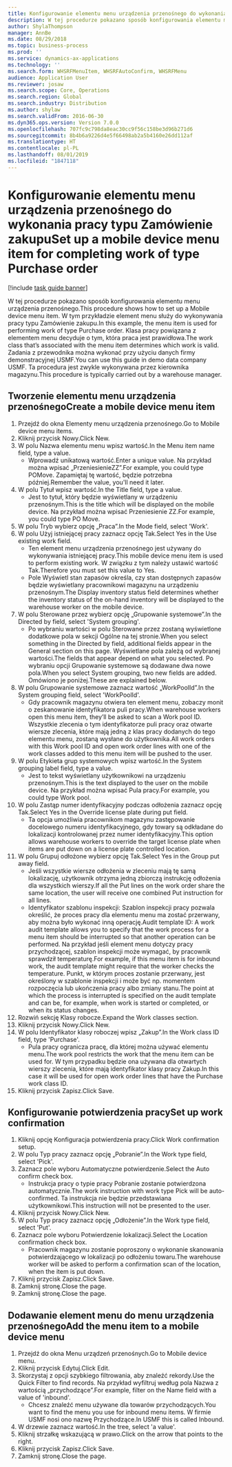 ```yaml
---
title: Konfigurowanie elementu menu urządzenia przenośnego do wykonania pracy typu Zamówienie zakupu
description: W tej procedurze pokazano sposób konfigurowania elementu menu urządzenia przenośnego.
author: ShylaThompson
manager: AnnBe
ms.date: 08/29/2018
ms.topic: business-process
ms.prod: ''
ms.service: dynamics-ax-applications
ms.technology: ''
ms.search.form: WHSRFMenuItem, WHSRFAutoConfirm, WHSRFMenu
audience: Application User
ms.reviewer: josaw
ms.search.scope: Core, Operations
ms.search.region: Global
ms.search.industry: Distribution
ms.author: shylaw
ms.search.validFrom: 2016-06-30
ms.dyn365.ops.version: Version 7.0.0
ms.openlocfilehash: 707fc9c798da8eac30cc9f56c158be3d96b271d6
ms.sourcegitcommit: 8b4b6a9226d4e5f66498ab2a5b4160e26dd112af
ms.translationtype: HT
ms.contentlocale: pl-PL
ms.lasthandoff: 08/01/2019
ms.locfileid: "1847118"
---
```

# <a name="set-up-a-mobile-device-menu-item-for-completing-work-of-type-purchase-order"></a><span data-ttu-id="a774a-103">Konfigurowanie elementu menu urządzenia przenośnego do wykonania pracy typu Zamówienie zakupu</span><span class="sxs-lookup"><span data-stu-id="a774a-103">Set up a mobile device menu item for completing work of type Purchase order</span></span>

[!include [task guide banner](../../includes/task-guide-banner.md)]

<span data-ttu-id="a774a-104">W tej procedurze pokazano sposób konfigurowania elementu menu urządzenia przenośnego.</span><span class="sxs-lookup"><span data-stu-id="a774a-104">This procedure shows how to set up a Mobile device menu item.</span></span> <span data-ttu-id="a774a-105">W tym przykładzie element menu służy do wykonywania pracy typu Zamówienie zakupu.</span><span class="sxs-lookup"><span data-stu-id="a774a-105">In this example, the menu item is used for performing work of type Purchase order.</span></span> <span data-ttu-id="a774a-106">Klasa pracy powiązana z elementem menu decyduje o tym, która praca jest prawidłowa.</span><span class="sxs-lookup"><span data-stu-id="a774a-106">The work class that’s associated with the menu item determines which work is valid.</span></span> <span data-ttu-id="a774a-107">Zadania z przewodnika można wykonać przy użyciu danych firmy demonstracyjnej USMF.</span><span class="sxs-lookup"><span data-stu-id="a774a-107">You can use this guide in demo data company USMF.</span></span> <span data-ttu-id="a774a-108">Ta procedura jest zwykle wykonywana przez kierownika magazynu.</span><span class="sxs-lookup"><span data-stu-id="a774a-108">This procedure is typically carried out by a warehouse manager.</span></span>


## <a name="create-a-mobile-device-menu-item"></a><span data-ttu-id="a774a-109">Tworzenie elementu menu urządzenia przenośnego</span><span class="sxs-lookup"><span data-stu-id="a774a-109">Create a mobile device menu item</span></span>
1. <span data-ttu-id="a774a-110">Przejdź do okna Elementy menu urządzenia przenośnego.</span><span class="sxs-lookup"><span data-stu-id="a774a-110">Go to Mobile device menu items.</span></span>
2. <span data-ttu-id="a774a-111">Kliknij przycisk Nowy.</span><span class="sxs-lookup"><span data-stu-id="a774a-111">Click New.</span></span>
3. <span data-ttu-id="a774a-112">W polu Nazwa elementu menu wpisz wartość.</span><span class="sxs-lookup"><span data-stu-id="a774a-112">In the Menu item name field, type a value.</span></span>
    * <span data-ttu-id="a774a-113">Wprowadź unikatową wartość.</span><span class="sxs-lookup"><span data-stu-id="a774a-113">Enter a unique value.</span></span> <span data-ttu-id="a774a-114">Na przykład można wpisać „PrzeniesienieZZ”.</span><span class="sxs-lookup"><span data-stu-id="a774a-114">For example, you could type POMove.</span></span> <span data-ttu-id="a774a-115">Zapamiętaj tę wartość, będzie potrzebna później.</span><span class="sxs-lookup"><span data-stu-id="a774a-115">Remember the value, you'll need it later.</span></span>  
4. <span data-ttu-id="a774a-116">W polu Tytuł wpisz wartość.</span><span class="sxs-lookup"><span data-stu-id="a774a-116">In the Title field, type a value.</span></span>
    * <span data-ttu-id="a774a-117">Jest to tytuł, który będzie wyświetlany w urządzeniu przenośnym.</span><span class="sxs-lookup"><span data-stu-id="a774a-117">This is the title which will be displayed on the mobile device.</span></span> <span data-ttu-id="a774a-118">Na przykład można wpisać Przeniesienie ZZ.</span><span class="sxs-lookup"><span data-stu-id="a774a-118">For example, you could type PO Move.</span></span>  
5. <span data-ttu-id="a774a-119">W polu Tryb wybierz opcję „Praca”.</span><span class="sxs-lookup"><span data-stu-id="a774a-119">In the Mode field, select 'Work'.</span></span>
6. <span data-ttu-id="a774a-120">W polu Użyj istniejącej pracy zaznacz opcję Tak.</span><span class="sxs-lookup"><span data-stu-id="a774a-120">Select Yes in the Use existing work field.</span></span>
    * <span data-ttu-id="a774a-121">Ten element menu urządzenia przenośnego jest używany do wykonywania istniejącej pracy.</span><span class="sxs-lookup"><span data-stu-id="a774a-121">This mobile device menu item is used to perform existing work.</span></span> <span data-ttu-id="a774a-122">W związku z tym należy ustawić wartość Tak.</span><span class="sxs-lookup"><span data-stu-id="a774a-122">Therefore you must set this value to Yes.</span></span>  
    * <span data-ttu-id="a774a-123">Pole Wyświetl stan zapasów określa, czy stan dostępnych zapasów będzie wyświetlany pracownikowi magazynu na urządzeniu przenośnym.</span><span class="sxs-lookup"><span data-stu-id="a774a-123">The Display inventory status field determines whether the inventory status of the on-hand inventory will be displayed to the warehouse worker on the mobile device.</span></span>  
7. <span data-ttu-id="a774a-124">W polu Sterowane przez wybierz opcję „Grupowanie systemowe”.</span><span class="sxs-lookup"><span data-stu-id="a774a-124">In the Directed by field, select 'System grouping'.</span></span>
    * <span data-ttu-id="a774a-125">Po wybraniu wartości w polu Sterowane przez zostaną wyświetlone dodatkowe pola w sekcji Ogólne na tej stronie.</span><span class="sxs-lookup"><span data-stu-id="a774a-125">When you select something in the Directed by field, additional fields appear in the General section on this page.</span></span> <span data-ttu-id="a774a-126">Wyświetlane pola zależą od wybranej wartości.</span><span class="sxs-lookup"><span data-stu-id="a774a-126">The fields that appear depend on what you selected.</span></span> <span data-ttu-id="a774a-127">Po wybraniu opcji Grupowanie systemowe są dodawane dwa nowe pola.</span><span class="sxs-lookup"><span data-stu-id="a774a-127">When you select System grouping, two new fields are added.</span></span> <span data-ttu-id="a774a-128">Omówiono je poniżej.</span><span class="sxs-lookup"><span data-stu-id="a774a-128">These are explained below.</span></span>  
8. <span data-ttu-id="a774a-129">W polu Grupowanie systemowe zaznacz wartość „WorkPoolId”.</span><span class="sxs-lookup"><span data-stu-id="a774a-129">In the System grouping field, select 'WorkPoolId'.</span></span>
    * <span data-ttu-id="a774a-130">Gdy pracownik magazynu otwiera ten element menu, zobaczy monit o zeskanowanie identyfikatora puli pracy.</span><span class="sxs-lookup"><span data-stu-id="a774a-130">When warehouse workers open this menu item, they’ll be asked to scan a Work pool ID.</span></span> <span data-ttu-id="a774a-131">Wszystkie zlecenia o tym identyfikatorze puli pracy oraz otwarte wiersze zlecenia, które mają jedną z klas pracy dodanych do tego elementu menu, zostaną wysłane do użytkownika.</span><span class="sxs-lookup"><span data-stu-id="a774a-131">All work orders with this Work pool ID and open work order lines with one of the work classes added to this menu item will be pushed to the user.</span></span>  
9. <span data-ttu-id="a774a-132">W polu Etykieta grup systemowych wpisz wartość.</span><span class="sxs-lookup"><span data-stu-id="a774a-132">In the System grouping label field, type a value.</span></span>
    * <span data-ttu-id="a774a-133">Jest to tekst wyświetlany użytkownikowi na urządzeniu przenośnym.</span><span class="sxs-lookup"><span data-stu-id="a774a-133">This is the text displayed to the user on the mobile device.</span></span> <span data-ttu-id="a774a-134">Na przykład można wpisać Pula pracy.</span><span class="sxs-lookup"><span data-stu-id="a774a-134">For example, you could type Work pool.</span></span>  
10. <span data-ttu-id="a774a-135">W polu Zastąp numer identyfikacyjny podczas odłożenia zaznacz opcję Tak.</span><span class="sxs-lookup"><span data-stu-id="a774a-135">Select Yes in the Override license plate during put field.</span></span>
    * <span data-ttu-id="a774a-136">Ta opcja umożliwia pracownikom magazynu zastępowanie docelowego numeru identyfikacyjnego, gdy towary są odkładane do lokalizacji kontrolowanej przez numer identyfikacyjny.</span><span class="sxs-lookup"><span data-stu-id="a774a-136">This option allows warehouse workers to override the target license plate when items are put down on a license plate controlled location.</span></span>  
11. <span data-ttu-id="a774a-137">W polu Grupuj odłożone wybierz opcję Tak.</span><span class="sxs-lookup"><span data-stu-id="a774a-137">Select Yes in the Group put away field.</span></span>
    * <span data-ttu-id="a774a-138">Jeśli wszystkie wiersze odłożenia w zleceniu mają tę samą lokalizację, użytkownik otrzyma jedną zbiorczą instrukcję odłożenia dla wszystkich wierszy.</span><span class="sxs-lookup"><span data-stu-id="a774a-138">If all the Put lines on the work order share the same location, the user will receive one combined Put instruction for all lines.</span></span>  
    * <span data-ttu-id="a774a-139">Identyfikator szablonu inspekcji: Szablon inspekcji pracy pozwala określić, że proces pracy dla elementu menu ma zostać przerwany, aby można było wykonać inną operację.</span><span class="sxs-lookup"><span data-stu-id="a774a-139">Audit template ID: A work audit template allows you to specify that the work process for a menu item should be interrupted so that another operation can be performed.</span></span> <span data-ttu-id="a774a-140">Na przykład jeśli element menu dotyczy pracy przychodzącej, szablon inspekcji może wymagać, by pracownik sprawdził temperaturę.</span><span class="sxs-lookup"><span data-stu-id="a774a-140">For example, if this menu item is for inbound work, the audit template might require that the worker checks the temperature.</span></span> <span data-ttu-id="a774a-141">Punkt, w którym proces zostanie przerwany, jest określony w szablonie inspekcji i może być np. momentem rozpoczęcia lub ukończenia pracy albo zmiany stanu.</span><span class="sxs-lookup"><span data-stu-id="a774a-141">The point at which the process is interrupted is specified on the audit template and can be, for example, when work is started or completed, or when its status changes.</span></span>  
12. <span data-ttu-id="a774a-142">Rozwiń sekcję Klasy robocze.</span><span class="sxs-lookup"><span data-stu-id="a774a-142">Expand the Work classes section.</span></span>
13. <span data-ttu-id="a774a-143">Kliknij przycisk Nowy.</span><span class="sxs-lookup"><span data-stu-id="a774a-143">Click New.</span></span>
14. <span data-ttu-id="a774a-144">W polu Identyfikator klasy roboczej wpisz „Zakup”.</span><span class="sxs-lookup"><span data-stu-id="a774a-144">In the Work class ID field, type 'Purchase'.</span></span>
    * <span data-ttu-id="a774a-145">Pula pracy ogranicza pracę, dla której można używać elementu menu.</span><span class="sxs-lookup"><span data-stu-id="a774a-145">The work pool restricts the work that the menu item can be used for.</span></span> <span data-ttu-id="a774a-146">W tym przypadku będzie ona używana dla otwartych wierszy zlecenia, które mają identyfikator klasy pracy Zakup.</span><span class="sxs-lookup"><span data-stu-id="a774a-146">In this case it will be used for open work order lines that have the Purchase work class ID.</span></span>  
15. <span data-ttu-id="a774a-147">Kliknij przycisk Zapisz.</span><span class="sxs-lookup"><span data-stu-id="a774a-147">Click Save.</span></span>

## <a name="set-up-work-confirmation"></a><span data-ttu-id="a774a-148">Konfigurowanie potwierdzenia pracy</span><span class="sxs-lookup"><span data-stu-id="a774a-148">Set up work confirmation</span></span>
1. <span data-ttu-id="a774a-149">Kliknij opcję Konfiguracja potwierdzenia pracy.</span><span class="sxs-lookup"><span data-stu-id="a774a-149">Click Work confirmation setup.</span></span>
2. <span data-ttu-id="a774a-150">W polu Typ pracy zaznacz opcję „Pobranie”.</span><span class="sxs-lookup"><span data-stu-id="a774a-150">In the Work type field, select 'Pick'.</span></span>
3. <span data-ttu-id="a774a-151">Zaznacz pole wyboru Automatyczne potwierdzenie.</span><span class="sxs-lookup"><span data-stu-id="a774a-151">Select the Auto confirm check box.</span></span>
    * <span data-ttu-id="a774a-152">Instrukcja pracy o typie pracy Pobranie zostanie potwierdzona automatycznie.</span><span class="sxs-lookup"><span data-stu-id="a774a-152">The work instruction with work type Pick will be auto-confirmed.</span></span> <span data-ttu-id="a774a-153">Ta instrukcja nie będzie przedstawiana użytkownikowi.</span><span class="sxs-lookup"><span data-stu-id="a774a-153">This instruction will not be presented to the user.</span></span>  
4. <span data-ttu-id="a774a-154">Kliknij przycisk Nowy.</span><span class="sxs-lookup"><span data-stu-id="a774a-154">Click New.</span></span>
5. <span data-ttu-id="a774a-155">W polu Typ pracy zaznacz opcję „Odłożenie”.</span><span class="sxs-lookup"><span data-stu-id="a774a-155">In the Work type field, select 'Put'.</span></span>
6. <span data-ttu-id="a774a-156">Zaznacz pole wyboru Potwierdzenie lokalizacji.</span><span class="sxs-lookup"><span data-stu-id="a774a-156">Select the Location confirmation check box.</span></span>
    * <span data-ttu-id="a774a-157">Pracownik magazynu zostanie poproszony o wykonanie skanowania potwierdzającego w lokalizacji po odłożeniu towaru.</span><span class="sxs-lookup"><span data-stu-id="a774a-157">The warehouse worker will be asked to perform a confirmation scan of the location, when the item is put down.</span></span>  
7. <span data-ttu-id="a774a-158">Kliknij przycisk Zapisz.</span><span class="sxs-lookup"><span data-stu-id="a774a-158">Click Save.</span></span>
8. <span data-ttu-id="a774a-159">Zamknij stronę.</span><span class="sxs-lookup"><span data-stu-id="a774a-159">Close the page.</span></span>
9. <span data-ttu-id="a774a-160">Zamknij stronę.</span><span class="sxs-lookup"><span data-stu-id="a774a-160">Close the page.</span></span>

## <a name="add-the-menu-item-to-a-mobile-device-menu"></a><span data-ttu-id="a774a-161">Dodawanie element menu do menu urządzenia przenośnego</span><span class="sxs-lookup"><span data-stu-id="a774a-161">Add the menu item to a mobile device menu</span></span>
1. <span data-ttu-id="a774a-162">Przejdź do okna Menu urządzeń przenośnych.</span><span class="sxs-lookup"><span data-stu-id="a774a-162">Go to Mobile device menu.</span></span>
2. <span data-ttu-id="a774a-163">Kliknij przycisk Edytuj.</span><span class="sxs-lookup"><span data-stu-id="a774a-163">Click Edit.</span></span>
3. <span data-ttu-id="a774a-164">Skorzystaj z opcji szybkiego filtrowania, aby znaleźć rekordy.</span><span class="sxs-lookup"><span data-stu-id="a774a-164">Use the Quick Filter to find records.</span></span> <span data-ttu-id="a774a-165">Na przykład wyfiltruj według pola Nazwa z wartością „przychodzące”.</span><span class="sxs-lookup"><span data-stu-id="a774a-165">For example, filter on the Name field with a value of 'inbound'.</span></span>
    * <span data-ttu-id="a774a-166">Chcesz znaleźć menu używane dla towarów przychodzących.</span><span class="sxs-lookup"><span data-stu-id="a774a-166">You want to find the menu you use for inbound menu items.</span></span> <span data-ttu-id="a774a-167">W firmie USMF nosi ono nazwę Przychodzące.</span><span class="sxs-lookup"><span data-stu-id="a774a-167">In USMF this is called Inbound.</span></span>  
4. <span data-ttu-id="a774a-168">W drzewie zaznacz wartość.</span><span class="sxs-lookup"><span data-stu-id="a774a-168">In the tree, select 'a value'.</span></span>
5. <span data-ttu-id="a774a-169">Kliknij strzałkę wskazującą w prawo.</span><span class="sxs-lookup"><span data-stu-id="a774a-169">Click on the arrow that points to the right.</span></span>
6. <span data-ttu-id="a774a-170">Kliknij przycisk Zapisz.</span><span class="sxs-lookup"><span data-stu-id="a774a-170">Click Save.</span></span>
7. <span data-ttu-id="a774a-171">Zamknij stronę.</span><span class="sxs-lookup"><span data-stu-id="a774a-171">Close the page.</span></span>

